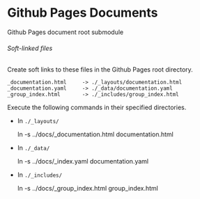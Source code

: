 # Github Pages Documents

Github Pages document root submodule

###### Soft-linked files

Create soft links to these files in the Github Pages root directory.

    _documentation.html     -> ./_layouts/documentation.html
    _documentation.yaml     -> ./_data/documentation.yaml
    _group_index.html       -> ./_includes/group_index.html

Execute the following commands in their specified directories.

* In `./_layouts/`

    ln -s ../docs/_documentation.html documentation.html

* In `./_data/`

    ln -s ../docs/_index.yaml documentation.yaml
    
* In `./_includes/`

    ln -s ../docs/_group_index.html group_index.html
